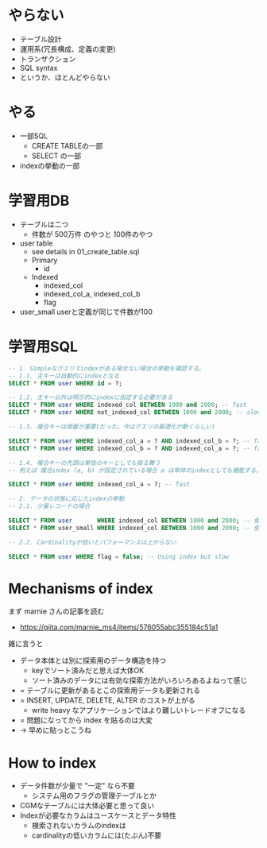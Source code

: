 # やらない
- テーブル設計
- 運用系(冗長構成、定義の変更)
- トランザクション
- SQL syntax
- というか、ほとんどやらない

# やる
- 一部SQL
    - CREATE TABLEの一部
    - SELECT の一部
- indexの挙動の一部

# 学習用DB
- テーブルは二つ
  - 件数が 500万件 のやつと 100件のやつ
- user table
  - see details in 01_create_table.sql
  - Primary
    - id
  - Indexed
    - indexed_col
    - indexed_col_a, indexed_col_b
    - flag
- user_small userと定義が同じで件数が100

# 学習用SQL

```sql
-- 1. Simpleなクエリでindexがある場合ない場合の挙動を確認する。
-- 1.1. 主キーは自動的にindexとなる
SELECT * FROM user WHERE id = ?;

-- 1.2. 主キー以外は明示的にindexに指定する必要がある
SELECT * FROM user WHERE indexed_col BETWEEN 1000 and 2000; -- fast
SELECT * FROM user WHERE not_indexed_col BETWEEN 1000 and 2000; -- slow

-- 1.3. 複合キーは順番が重要(だった。今はクエリの最適化が動くらしい) 

SELECT * FROM user WHERE indexed_col_a = ? AND indexed_col_b = ?; -- fast
SELECT * FROM user WHERE indexed_col_b = ? AND indexed_col_a = ?; -- fast (昔は遅かった)

-- 1.4. 複合キーの先頭は単独のキーとしても振る舞う
-- 例えば 複合index (a, b) が設定されている場合 a は単体のindexとしても機能する。

SELECT * FROM user WHERE indexed_col_a = ?; -- fast
```

```sql
-- 2. データの状態に応じたindexの挙動
-- 2.1. 少量レコードの場合

SELECT * FROM user       WHERE indexed_col BETWEEN 1000 and 2000; -- 使う
SELECT * FROM user_small WHERE indexed_col BETWEEN 1000 and 2000; -- 使わない

-- 2.2. Cardinalityが低いとパフォーマンスは上がらない

SELECT * FROM user WHERE flag = false; -- Using index but slow
```

# Mechanisms of index
まず marnie さんの記事を読む
- https://qiita.com/marnie_ms4/items/576055abc355184c51a1


雑に言うと
- データ本体とは別に探索用のデータ構造を持つ
  - keyでソート済みだと思えば大体OK
  - ソート済みのデータには有効な探索方法がいろいろあるよねって感じ
- = テーブルに更新があるとこの探索用データも更新される
- = INSERT, UPDATE, DELETE, ALTER のコストが上がる
  - write heavy なアプリケーションではより難しいトレードオフになる
- = 問題になってから index を貼るのは大変
- -> 早めに貼っとこうね

# How to index
- データ件数が少量で "一定" なら不要
  - システム用のフラグの管理テーブルとか
- CGMなテーブルには大体必要と思って良い
- Indexが必要なカラムはユースケースとデータ特性
  - 検索されないカラムのindexは 
  - cardinalityの低いカラムには(たぶん)不要
